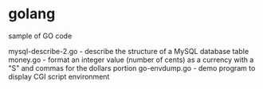 # golang
sample of GO code

mysql-describe-2.go - describe the structure of a MySQL database table
money.go - format an integer value (number of cents) as a currency with a "S" and commas for the dollars portion
go-envdump.go - demo program to display CGI script environment
